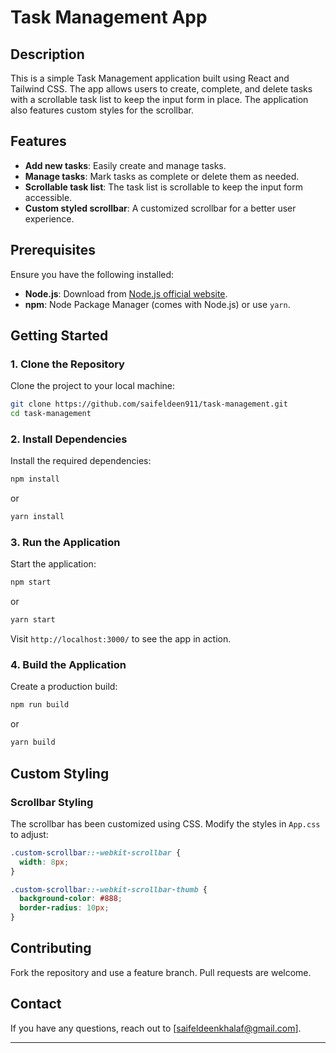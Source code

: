 # Task Management App

## Description

This is a simple Task Management application built using React and Tailwind CSS. The app allows users to create, complete, and delete tasks with a scrollable task list to keep the input form in place. The application also features custom styles for the scrollbar.

## Features

- **Add new tasks**: Easily create and manage tasks.
- **Manage tasks**: Mark tasks as complete or delete them as needed.
- **Scrollable task list**: The task list is scrollable to keep the input form accessible.
- **Custom styled scrollbar**: A customized scrollbar for a better user experience.

## Prerequisites

Ensure you have the following installed:

- **Node.js**: Download from [Node.js official website](https://nodejs.org/).
- **npm**: Node Package Manager (comes with Node.js) or use `yarn`.

## Getting Started

### 1. Clone the Repository

Clone the project to your local machine:

```bash
git clone https://github.com/saifeldeen911/task-management.git
cd task-management
```

### 2. Install Dependencies

Install the required dependencies:

```bash
npm install
```

or

```bash
yarn install
```

### 3. Run the Application

Start the application:

```bash
npm start
```

or

```bash
yarn start
```

Visit `http://localhost:3000/` to see the app in action.

### 4. Build the Application

Create a production build:

```bash
npm run build
```

or

```bash
yarn build
```

## Custom Styling

### Scrollbar Styling

The scrollbar has been customized using CSS. Modify the styles in `App.css` to adjust:

```css
.custom-scrollbar::-webkit-scrollbar {
  width: 8px;
}

.custom-scrollbar::-webkit-scrollbar-thumb {
  background-color: #888;
  border-radius: 10px;
}
```

## Contributing

Fork the repository and use a feature branch. Pull requests are welcome.

## Contact

If you have any questions, reach out to [saifeldeenkhalaf@gmail.com].

---
